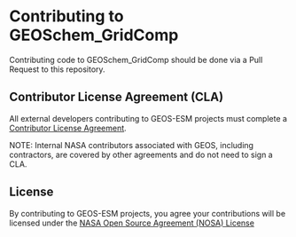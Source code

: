 # Contributing to GEOSchem_GridComp

Contributing code to GEOSchem_GridComp should be done via a Pull Request to this repository.

## Contributor License Agreement (CLA)

All external developers contributing to GEOS-ESM projects must complete a [Contributor License
Agreement](https://github.com/GEOS-ESM/cla).

NOTE: Internal NASA contributors associated with GEOS, including contractors,
are covered by other agreements and do not need to sign a CLA.

## License

By contributing to GEOS-ESM projects, you agree your contributions will be
licensed under the [NASA Open Source Agreement (NOSA) License](LICENSE.md)
